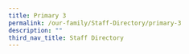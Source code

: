 ```yaml
---
title: Primary 3
permalink: /our-family/Staff-Directory/primary-3
description: ""
third_nav_title: Staff Directory
---
```

